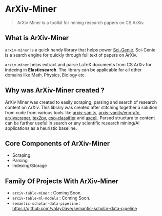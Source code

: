 # ArXiv-Miner

> ArXiv Miner is a toolkit for mining research papers on CS ArXiv. 

## What is ArXiv-Miner

`arxiv-miner` is a quick handy library that helps power [Sci-Genie](https://sci-genie.com). Sci-Genie is a search engine for quickly through full text of papers on ArXiv. 

`arxiv-miner` helps extract and parse LaTeX documents from CS ArXiv for indexing in **Elasticsearch**. The library can be applicable for all other domains like Math, Physics, Biology etc. 

## Why was ArXiv-Miner created ?
ArXiv Miner was created to easily scraping, parsing and search of research content on ArXiv. This library was created after stitching together a solution from code from various tools like [arxiv-sanity](https://github.com/karpathy/arxiv-sanity-preserver), [arxiv-vanity/engrafo](https://github.com/arxiv-vanity/engrafo), [arxivscraper](https://github.com/Mahdisadjadi/arxivscraper), [tex2py](https://github.com/alvinwan/tex2py), [cso-classifier](https://github.com/angelosalatino/cso-classifier/) and [axcell](https://github.com/paperswithcode/axcell). Parsed structure to content can be further useful in search or any scientific research mining/AI applications as a heuristic baseline.

## Core Components of ArXiv-Miner
- Scraping 
- Parsing
- Indexing/Storage 


## Family Of Projects With ArXiv-Miner
- `arxiv-table-miner` : Coming Soon.
- `arxiv-table-ml-models` : Coming Soon.
- `semantic-scholar-data-pipeline` : https://github.com/valayDave/semantic-scholar-data-pipeline